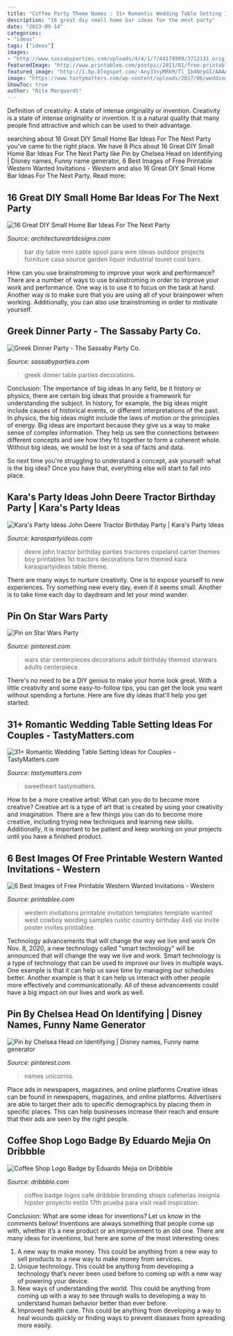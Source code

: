 ```yaml
---
title: "Coffee Party Theme Names : 31+ Romantic Wedding Table Setting Ideas For Couples"
description: "16 great diy small home bar ideas for the next party"
date: "2023-09-14"
categories:
- "ideas"
tags: ["ideas"]
images:
- "http://www.sassabyparties.com/uploads/4/4/1/7/44174909/3712131_orig.jpg"
featuredImage: "http://www.printablee.com/postpic/2011/01/free-printable-western-wedding-invitations_196776.jpg"
featured_image: "http://1.bp.blogspot.com/-Any33syMRkM/Tl_Ib4NrpGI/AAAAAAAAC-o/woy1VYd48A0/s1600/john_deere_party5.jpg"
image: "https://www.tastymatters.com/wp-content/uploads/2017/06/wedding-table-setting-ideas-20.jpg"
ShowToc: true
author: "Rita Marquardt"
---
```



Definition of creativity: A state of intense originality or invention.
Creativity is a state of intense originality or invention. It is a natural quality that many people find attractive and which can be used to their advantage.

	

		
searching about 16 Great DIY Small Home Bar Ideas For The Next Party you've came to the right place. We have 8 Pics about 16 Great DIY Small Home Bar Ideas For The Next Party like Pin by Chelsea Head on Identifying | Disney names, Funny name generator, 6 Best Images of Free Printable Western Wanted Invitations - Western and also 16 Great DIY Small Home Bar Ideas For The Next Party. Read more:
		
    
## 16 Great DIY Small Home Bar Ideas For The Next Party

<img loading=lazy src="http://www.architectureartdesigns.com/wp-content/uploads/2015/05/347.jpg" onerror="this.onerror=null;this.src='https://tse1.mm.bing.net/th?id=OIP.NlZciEcGwHjkGnluN9NwAQHaKA&amp;pid=15.1';" alt="16 Great DIY Small Home Bar Ideas For The Next Party">

_Source: architectureartdesigns.com_

>bar diy table mini cable spool para wire ideias outdoor projects furniture casa source garden liquor industrial touret cool bars. 

	

How can you use brainstroming to improve your work and performance?
There are a number of ways to use brainstroming in order to improve your work and performance. One way is to use it to focus on the task at hand. Another way is to make sure that you are using all of your brainpower when working. Additionally, you can also use brainstroming in order to motivate yourself.

    
## Greek Dinner Party - The Sassaby Party Co.

<img loading=lazy src="http://www.sassabyparties.com/uploads/4/4/1/7/44174909/3712131_orig.jpg" onerror="this.onerror=null;this.src='https://tse1.mm.bing.net/th?id=OIP.FyXAzvLEgnNYhIdSiQ8FBQHaLH&amp;pid=15.1';" alt="Greek Dinner Party - The Sassaby Party Co.">

_Source: sassabyparties.com_

>greek dinner table parties decorations. 

	

Conclusion: The importance of big ideas
In any field, be it history or physics, there are certain big ideas that provide a framework for understanding the subject. In history, for example, the big ideas might include causes of historical events, or different interpretations of the past. In physics, the big ideas might include the laws of motion or the principles of energy.
Big ideas are important because they give us a way to make sense of complex information. They help us see the connections between different concepts and see how they fit together to form a coherent whole. Without big ideas, we would be lost in a sea of facts and data.

So next time you're struggling to understand a concept, ask yourself: what is the big idea? Once you have that, everything else will start to fall into place.

    
## Kara&#039;s Party Ideas John Deere Tractor Birthday Party | Kara&#039;s Party Ideas

<img loading=lazy src="http://1.bp.blogspot.com/-Any33syMRkM/Tl_Ib4NrpGI/AAAAAAAAC-o/woy1VYd48A0/s1600/john_deere_party5.jpg" onerror="this.onerror=null;this.src='https://tse4.mm.bing.net/th?id=OIP.5f24Pa25LN9HcA1vzoUZlwHaKp&amp;pid=15.1';" alt="Kara&#039;s Party Ideas John Deere Tractor Birthday Party | Kara&#039;s Party Ideas">

_Source: karaspartyideas.com_

>deere john tractor birthday parties tractores copeland carter themes boy printables 1st tractors decorations farm themed kara karaspartyideas table theme. 

	

There are many ways to nurture creativity. One is to expose yourself to new experiences. Try something new every day, even if it seems small. Another is to take time each day to daydream and let your mind wander.

    
## Pin On Star Wars Party

<img loading=lazy src="https://i.pinimg.com/736x/d1/1d/27/d11d2798b19d28436e8f41df72eed3a6--star-wars-centerpiece-centerpieces.jpg" onerror="this.onerror=null;this.src='https://tse4.mm.bing.net/th?id=OIP.Hg_4iYorNOZINmFQ70VtjAHaJ3&amp;pid=15.1';" alt="Pin on Star Wars Party">

_Source: pinterest.com_

>wars star centerpieces decorations adult birthday themed starwars adults centerpiece. 

	

There's no need to be a DIY genius to make your home look great. With a little creativity and some easy-to-follow tips, you can get the look you want without spending a fortune. Here are five diy ideas that'll help you get started:  

    
## 31+ Romantic Wedding Table Setting Ideas For Couples - TastyMatters.com

<img loading=lazy src="https://www.tastymatters.com/wp-content/uploads/2017/06/wedding-table-setting-ideas-20.jpg" onerror="this.onerror=null;this.src='https://tse3.mm.bing.net/th?id=OIP.TF3MJJGKc7dCVFGms5q7WwHaLH&amp;pid=15.1';" alt="31+ Romantic Wedding Table Setting Ideas for Couples - TastyMatters.com">

_Source: tastymatters.com_

>sweetheart tastymatters. 

	

How to be a more creative artist: What can you do to become more creative?
Creative art is a type of art that is created by using your creativity and imagination. There are a few things you can do to become more creative, including trying new techniques and learning new skills. Additionally, it is important to be patient and keep working on your projects until you have a finished product.

    
## 6 Best Images Of Free Printable Western Wanted Invitations - Western

<img loading=lazy src="http://www.printablee.com/postpic/2011/01/free-printable-western-wedding-invitations_196776.jpg" onerror="this.onerror=null;this.src='https://tse4.mm.bing.net/th?id=OIP.fFeGpHqO6DNDPAr00uVeQgHaLH&amp;pid=15.1';" alt="6 Best Images of Free Printable Western Wanted Invitations - Western">

_Source: printablee.com_

>western invitations printable invitation templates template wanted west cowboy wording samples rustic country birthday 4x6 via invite poster invites printablee. 

	

Technology advancements that will change the way we live and work
On Nov. 8, 2020, a new technology called "smart technology" will be announced that will change the way we live and work. Smart technology is a type of technology that can be used to improve our lives in multiple ways. One example is that it can help us save time by managing our schedules better. Another example is that it can help us interact with other people more effectively and communicationally. All of these advancements could have a big impact on our lives and work as well.

    
## Pin By Chelsea Head On Identifying | Disney Names, Funny Name Generator

<img loading=lazy src="https://i.pinimg.com/736x/0b/b4/64/0bb464918dfd029d0419127d3b9d78c1.jpg" onerror="this.onerror=null;this.src='https://tse3.mm.bing.net/th?id=OIP.EPCEELqW_TRXVYwIpElr1QHaHH&amp;pid=15.1';" alt="Pin by Chelsea Head on Identifying | Disney names, Funny name generator">

_Source: pinterest.com_

>names unicornio. 

	

Place ads in newspapers, magazines, and online platforms
Creative ideas can be found in newspapers, magazines, and online platforms. Advertisers are able to target their ads to specific demographics by placing them in specific places. This can help businesses increase their reach and ensure that their ads are seen by the right people.

    
## Coffee Shop Logo Badge By Eduardo Mejia On Dribbble

<img loading=lazy src="https://cdn.dribbble.com/users/143168/screenshots/1749788/dribbble.jpg" onerror="this.onerror=null;this.src='https://tse1.mm.bing.net/th?id=OIP.QQI2Ncj42OoJf-atkhZgQAHaFj&amp;pid=15.1';" alt="Coffee Shop Logo Badge by Eduardo Mejia on Dribbble">

_Source: dribbble.com_

>coffee badge logos cafe dribbble branding shops cafeterias insignia hipster proyecto estilo 17th prueba para visit read inspiration. 

	

Conclusion: What are some ideas for inventions? Let us know in the comments below!
Inventions are always something that people come up with, whether it’s a new product or an improvement to an old one. There are many ideas for inventions, but here are some of the most interesting ones:
1. A new way to make money. This could be anything from a new way to sell products to a new way to make money from services.
2. Unique technology. This could be anything from developing a technology that’s never been used before to coming up with a new way of powering your device.
3. New ways of understanding the world. This could be anything from coming up with a way to see through walls to developing a way to understand human behavior better than ever before. 
4. Improved health care. This could be anything from developing a way to heal wounds quickly or finding ways to prevent diseases from spreading more easily.

